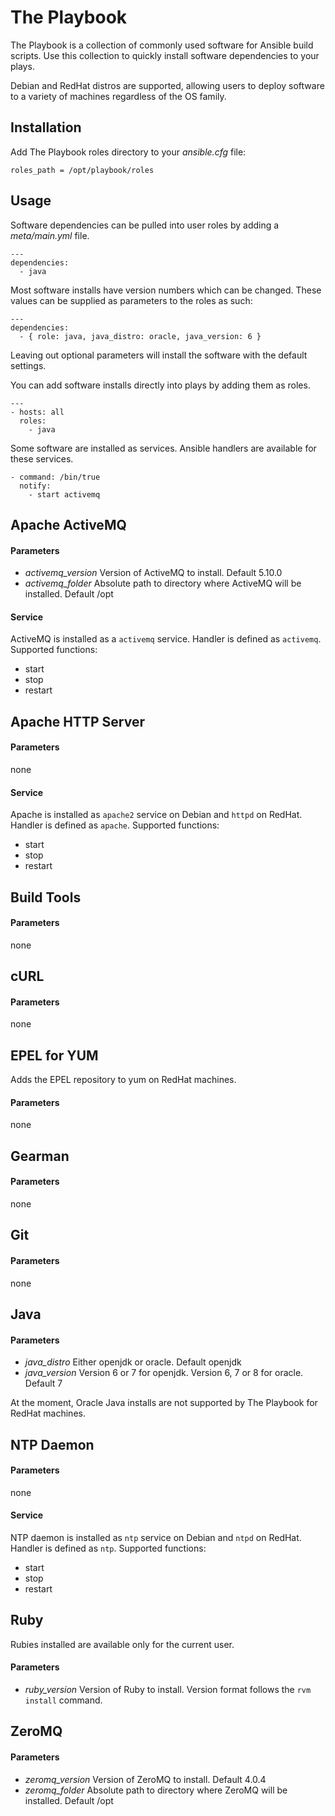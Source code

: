 The Playbook
=================
The Playbook is a collection of commonly used software for Ansible build scripts. Use this collection to quickly install software dependencies to your plays.

Debian and RedHat distros are supported, allowing users to deploy software to a variety of machines regardless of the OS family.

Installation
-----------------
Add The Playbook roles directory to your *ansible.cfg* file:
```
roles_path = /opt/playbook/roles
```

Usage
-----------------
Software dependencies can be pulled into user roles by adding a *meta/main.yml* file.
```
---
dependencies:
  - java
```
Most software installs have version numbers which can be changed. These values can be supplied as parameters to the roles as such:
```
---
dependencies:
  - { role: java, java_distro: oracle, java_version: 6 }
```
Leaving out optional parameters will install the software with the default settings.

You can add software installs directly into plays by adding them as roles.
```
---
- hosts: all
  roles:
    - java
```

Some software are installed as services. Ansible handlers are available for these services.
```
- command: /bin/true
  notify:
    - start activemq
```

Apache ActiveMQ
-----------------
#### Parameters
- *activemq_version* Version of ActiveMQ to install. Default 5.10.0
- *activemq_folder* Absolute path to directory where ActiveMQ will be installed. Default /opt

#### Service
ActiveMQ is installed as a `activemq` service. Handler is defined as `activemq`. Supported functions:
- start
- stop
- restart

Apache HTTP Server
------------------
#### Parameters
none
#### Service
Apache is installed as `apache2` service on Debian and `httpd` on RedHat. Handler is defined as `apache`. Supported functions:
- start
- stop
- restart

Build Tools
-----------------
#### Parameters
none

cURL
-----------------
#### Parameters
none

EPEL for YUM
-----------------
Adds the EPEL repository to yum on RedHat machines.
#### Parameters
none

Gearman
-----------------
#### Parameters
none

Git
-----------------
#### Parameters
none

Java
-----------------
#### Parameters
- *java_distro* Either openjdk or oracle. Default openjdk
- *java_version* Version 6 or 7 for openjdk. Version 6, 7 or 8 for oracle. Default 7

At the moment, Oracle Java installs are not supported by The Playbook for RedHat machines.

NTP Daemon
-----------------
#### Parameters
none
#### Service
NTP daemon is installed as `ntp` service on Debian and `ntpd` on RedHat. Handler is defined as `ntp`. Supported functions:
- start
- stop
- restart

Ruby
-----------------
Rubies installed are available only for the current user.
#### Parameters
- *ruby_version* Version of Ruby to install. Version format follows the `rvm install` command.

ZeroMQ
-----------------
#### Parameters
- *zeromq_version* Version of ZeroMQ to install. Default 4.0.4
- *zeromq_folder* Absolute path to directory where ZeroMQ will be installed. Default /opt
